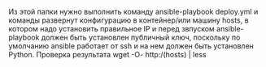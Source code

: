 Из этой папки нужно выполнить команду 
ansible-playbook deploy.yml
и команды развернут конфигурацию в контейнер/или машину hosts, в котором надо установить правильное  IP и перед звпуском ansible-playbook должен быть установлен публичный ключ, поскольку по умолчанию ansible работает от ssh и на нем должен быть установлен Python.
Проверка результата wget -O- http:/(hosts) | less
